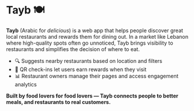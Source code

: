 # Tayb 🍽️

**Tayb** (Arabic for *delicious*) is a web app that helps people discover great local restaurants and rewards them for dining out. In a market like Lebanon where high-quality spots often go unnoticed, Tayb brings visibility to restaurants and simplifies the decision of where to eat.

- 🔍 Suggests nearby restaurants based on location and filters  
- 📲 QR check-ins let users earn rewards when they visit  
- 📊 Restaurant owners manage their pages and access engagement analytics  

**Built by food lovers for food lovers — Tayb connects people to better meals, and restaurants to real customers.**
